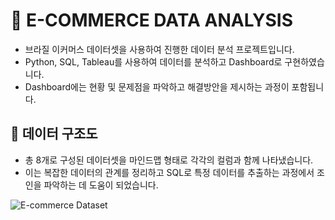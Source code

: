 # 🎀 E-COMMERCE DATA ANALYSIS
- 브라질 이커머스 데이터셋을 사용하여 진행한 데이터 분석 프로젝트입니다.
- Python, SQL, Tableau를 사용하여 데이터를 분석하고 Dashboard로 구현하였습니다.
- Dashboard에는 현황 및 문제점을 파악하고 해결방안을 제시하는 과정이 포함됩니다.
## 🎀 데이터 구조도
- 총 8개로 구성된 데이터셋을 마인드맵 형태로 각각의 컬럼과 함께 나타냈습니다.
- 이는 복잡한 데이터의 관계를 정리하고 SQL로 특정 데이터를 추출하는 과정에서 조인을 파악하는 데 도움이 되었습니다.  

![E-commerce Dataset](https://coggle-downloads-production.s3.eu-west-1.amazonaws.com/7df4511ef17cac69cbefe1ac27adcfb4e1c5f6f20a1a9123eeef263f25b7f418/E-commerce_Dataset.png?AWSAccessKeyId=ASIA4YTCGXFHD352FIOS&Expires=1719491906&Signature=uzCY5hJLfOQrCj2crwqxs9oCtw8%3D&X-Amzn-Trace-Id=Root%3D1-667d08e1-75477189acac89fa16adb32f%3BParent%3D63d357934833f90e%3BSampled%3D0%3BLineage%3D51963df5%3A0&x-amz-security-token=IQoJb3JpZ2luX2VjED0aCWV1LXdlc3QtMSJIMEYCIQDp%2Fbeur112zOkNVuJs%2BZ5d50ojDGwVOchLa6HwwQ578gIhAIv6noaZQ4huK0UO1wOyBgHMhSJjgUw642E7pnkRssPoKosDCOb%2F%2F%2F%2F%2F%2F%2F%2F%2F%2FwEQABoMODc3NDUzMDMxNzU4Igz0ZdYaCOlmSgRpeF8q3wLtzbcDvDq8Qo0C6iSS5B8qDaZpQVfJXnEXe339ZnMBCh8eGnX%2FnedpWMw8AhAauYU3I%2FEsJh8XLClxUAKTwp0S9hNL9Wod2uYEws5ZA4kY4EJ3TgCahT%2FLq%2BdMPaBtvZUNiIYMjxukHV0Lmobg09mCbJ4%2FKDBVDcHuOStwE%2FtERzZSJQVI%2Bvi%2Bmll1MU5toJqDS1DXud8uQgiRs1WCbtziK4NLwu4VPPfKGuHvKLIjlcRLe8SBOnK37hDDA8SpvPN7juqysSKiG4StBdE1ldPtkz1ufquG0gxYr8MXRI%2FWPBJSMSltK2VRZCTGzrzfTe9JB8Ui%2B49fAZEPauTdXQvcPbS7nwO8pAP3%2F0hocT5PXrKexqHZZP9hkZDfbzSOGIpXXG1BLk%2FIY%2Bbcdod8YCpM%2BZOy1SbTpTvvULy48rZDh9g5k%2BkjmrO75TggCL%2BjL%2F3YE%2BTerfYU0TJBDKTBJGUw8dvzswY6nQG89DV2S7f2kzzcm0K74JO5uX3WatseJ6A8bVc3wTL1Wz%2FUjoxAPWGcN30iH54j%2FcXGgNpryDZ%2BPlao4t2N0ZrL4anN7jj0uzSR%2B1nJ2Ccpk0e3zj7krDDZSyZ6kv17cIxdlabaEZbWLUqbcCpcsg3h0w%2BdV1ZrLihGJw6kR29sbzifc7aGJu9y2lyUBT5GuUdeTvvKw0GqhC1KiGT7)
